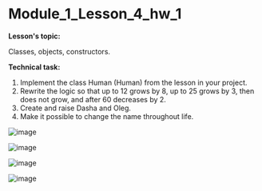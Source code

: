 # Module_1_Lesson_4_hw_1

**Lesson's topic:**

Classes, objects, constructors.

**Technical task:**

1. Implement the class Human (Human) from the lesson in your project.
2. Rewrite the logic so that up to 12 grows by 8, up to 25 grows by 3, then does not grow, and after 60 decreases by 2.
3. Create and raise Dasha and Oleg.
4. Make it possible to change the name throughout life.

![image](https://github.com/vdcast/Module_1_Lesson_4_hw_1/assets/108469609/28574095-e0e4-493d-a0f2-186e12e40c13)

![image](https://github.com/vdcast/Module_1_Lesson_4_hw_1/assets/108469609/494b58bf-84a8-4982-99ac-220bd771704a)

![image](https://github.com/vdcast/Module_1_Lesson_4_hw_1/assets/108469609/40505186-e616-4b26-8ea9-990142fa5793)

![image](https://github.com/vdcast/Module_1_Lesson_4_hw_1/assets/108469609/c649c7a2-2d85-4c15-ba4f-d5d982cf2233)
